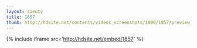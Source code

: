 ```yaml
---
layout: sieutv
title: 1857
thumb: http://hdsite.net/contents/videos_screenshots/1000/1857/preview_360p.mp4.jpg
---
```

{% include iframe src='http://hdsite.net/embed/1857' %}
 

